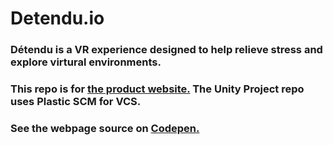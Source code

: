 # Detendu.io

### Détendu is a VR experience designed to help relieve stress and explore virtural environments.

### This repo is for [the product website.](https://groovy-gorilla-games.github.io/Detendu.io/) The Unity Project repo uses Plastic SCM for VCS.

### See the webpage source on [Codepen.](https://codepen.io/mindstormer-0/pen/OJQWyzY)
